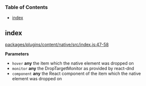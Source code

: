 <!-- Generated by documentation.js. Update this documentation by updating the source code. -->

### Table of Contents

-   [index][1]

## index

[packages/plugins/content/native/src/index.js:47-58][2]

**Parameters**

-   `hover` **any** the item which the native element was dropped on
-   `monitor` **any** the DropTargetMonitor as provided by react-dnd
-   `component` **any** the React component of the item which the native element was dropped on

[1]: #index

[2]: https://github.com/nolandg/editor/blob/18c176f547f399b4ea442b4dfeffb95c704d12d1/packages/plugins/content/native/src/index.js#L47-L58 "Source code on GitHub"
